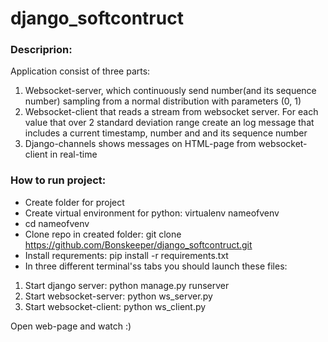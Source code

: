 # django_softcontruct
### Descriprion:
Application consist of three parts: 
1)  Websocket-server, which continuously send number(and its sequence number) sampling from a normal distribution with parameters (0, 1) 
2)  Websocket-client that reads a stream from websocket server. For each value that over 2 standard deviation range create an log message that
includes a current timestamp, number and and its sequence number  
3) Django-channels shows messages on HTML-page from websocket-client in real-time

### How to run project:
* Create folder for project
* Create virtual environment for python: virtualenv nameofvenv
* cd nameofvenv
* Clone repo in created folder: git clone https://github.com/Bonskeeper/django_softcontruct.git
* Install requrements: pip install -r requirements.txt
* In three different terminal'ss tabs you should launch these files:
1) Start django server: python manage.py runserver
2) Start websocket-server: python ws_server.py
3) Start websocket-client: python ws_client.py

Open web-page and watch :)
